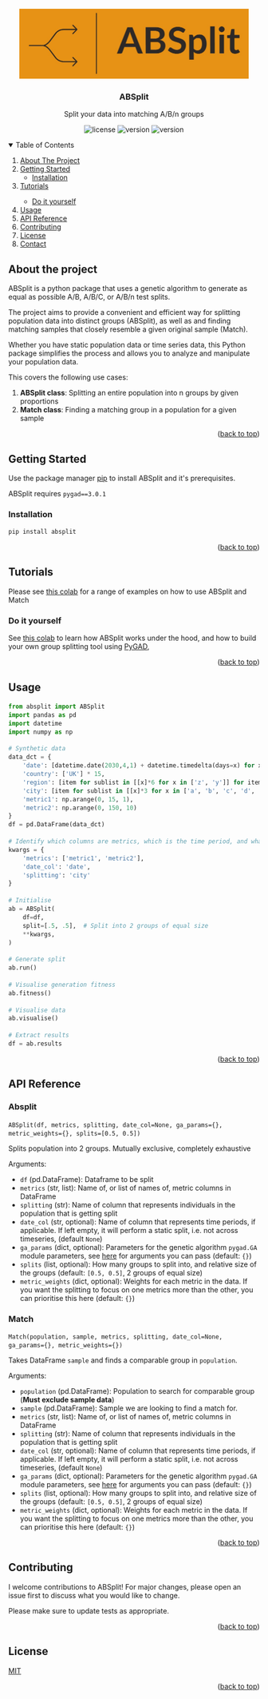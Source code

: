<a name="readme-top"></a>

<div align="center">
<img src="https://raw.githubusercontent.com/cormac-rynne/absplit/main/images/logo.jpeg" width="460" height="140">
<h3><strong>ABSplit</strong></h3>
Split your data into matching A/B/n groups

![license](https://img.shields.io/badge/License-MIT-blue.svg)
![version](https://img.shields.io/badge/version-1.0.0-blue.svg)
![version](https://img.shields.io/badge/python-3-orange.svg)

</div>

<details open>
  <summary>Table of Contents</summary>
  <ol>
    <li>
      <a href="#about-the-project">About The Project</a>
    </li>
    <li>
      <a href="#getting-started">Getting Started</a>
      <ul>
        <li><a href="#installation">Installation</a></li>
      </ul>
    </li>
    <li><a href="#tutorial">Tutorials</a></li>
    <ul>
        <li><a href="#do-it-yourself">Do it yourself</a></li>
    </ul>
    <li><a href="#usage">Usage</a></li>
    <li><a href="#api-reference">API Reference</a></li>
    <li><a href="#contributing">Contributing</a></li>
    <li><a href="#license">License</a></li>
    <li><a href="#contact">Contact</a></li>
  </ol>
</details>

## About the project
ABSplit is a python package that uses a genetic algorithm to generate as equal as possible A/B, A/B/C, or A/B/n test splits.

The project aims to provide a convenient and efficient way for splitting population data into distinct 
groups (ABSplit), as well as and finding matching samples that closely resemble a given original sample (Match).


Whether you have static population data or time series data, this Python package simplifies the process and allows you to 
analyze and manipulate your population data.

This covers the following use cases:
1. **ABSplit class**: Splitting an entire population into n groups by given proportions
2. **Match class**: Finding a matching group in a population for a given sample

<p align="right">(<a href="#readme-top">back to top</a>)</p>

## Getting Started
Use the package manager [pip](https://pip.pypa.io/en/stable/) to install ABSplit and it's prerequisites.

ABSplit requires `pygad==3.0.1`

### Installation

```bash
pip install absplit
```

<p align="right">(<a href="#readme-top">back to top</a>)</p>

## Tutorials
Please see [this colab](https://colab.research.google.com/drive/1gL7dxDJrtVoO5m1mSUWutdr7yas7sZwI?usp=sharing) for 
a range of examples on how to use ABSplit and Match

### Do it yourself
See [this colab](https://colab.research.google.com/drive/1SlCNnOtN4WCDTSJHsFrZtI7gKcXEl8-C?usp=sharing) to learn how 
ABSplit works under the hood, and how to build your own group splitting tool using 
[PyGAD](https://pypi.org/project/pygad/),


<p align="right">(<a href="#readme-top">back to top</a>)</p>

## Usage

```python
from absplit import ABSplit
import pandas as pd
import datetime
import numpy as np

# Synthetic data
data_dct = {
    'date': [datetime.date(2030,4,1) + datetime.timedelta(days=x) for x in range(3)]*5,
    'country': ['UK'] * 15,
    'region': [item for sublist in [[x]*6 for x in ['z', 'y']] for item in sublist] + ['x']*3,
    'city': [item for sublist in [[x]*3 for x in ['a', 'b', 'c', 'd', 'e']] for item in sublist],
    'metric1': np.arange(0, 15, 1),
    'metric2': np.arange(0, 150, 10)
}
df = pd.DataFrame(data_dct)

# Identify which columns are metrics, which is the time period, and what to split on
kwargs = {
    'metrics': ['metric1', 'metric2'],
    'date_col': 'date',
    'splitting': 'city'
}

# Initialise
ab = ABSplit(
    df=df,
    split=[.5, .5],  # Split into 2 groups of equal size
    **kwargs,
)

# Generate split
ab.run()

# Visualise generation fitness
ab.fitness()

# Visualise data
ab.visualise()

# Extract results
df = ab.results
```
<p align="right">(<a href="#readme-top">back to top</a>)</p>

## API Reference
### Absplit 
`ABSplit(df, metrics, splitting, date_col=None, ga_params={}, metric_weights={}, splits=[0.5, 0.5])`

Splits population into 2 groups. Mutually exclusive, completely exhaustive

Arguments:
* `df` (pd.DataFrame): Dataframe to be split
* `metrics` (str, list): Name of, or list of names of, metric columns in DataFrame
* `splitting` (str): Name of column that represents individuals in the population that is getting split
* `date_col` (str, optional): Name of column that represents time periods, if applicable. If left empty, it will
perform a static split, i.e. not across timeseries, (default `None`)
* `ga_params` (dict, optional): Parameters for the genetic algorithm `pygad.GA` module parameters, see 
[here](https://pygad.readthedocs.io/en/latest/README_pygad_ReadTheDocs.html#pygad-ga-class) for arguments you can pass
(default: `{}`)
* `splits` (list, optional): How many groups to split into, and relative size of the groups (default: `[0.5, 0.5]`,
2 groups of equal size)
* `metric_weights` (dict, optional): Weights for each metric in the data. If you want the splitting to focus on 
one metrics more than the other, you can prioritise this here (default: `{}`)


### Match 
`Match(population, sample, metrics, splitting, date_col=None, ga_params={}, metric_weights={})`

Takes DataFrame `sample` and finds a comparable group in `population`.

Arguments:
* `population` (pd.DataFrame): Population to search  for comparable group (**Must exclude sample data**)
* `sample` (pd.DataFrame): Sample we are looking to find a match for.
* `metrics` (str, list): Name of, or list of names of, metric columns in DataFrame
* `splitting` (str): Name of column that represents individuals in the population that is getting split
* `date_col` (str, optional): Name of column that represents time periods, if applicable. If left empty, it will
perform a static split, i.e. not across timeseries, (default `None`)
* `ga_params` (dict, optional): Parameters for the genetic algorithm `pygad.GA` module parameters, see 
[here](https://pygad.readthedocs.io/en/latest/README_pygad_ReadTheDocs.html#pygad-ga-class) for arguments you can pass
(default: `{}`)
* `splits` (list, optional): How many groups to split into, and relative size of the groups (default: `[0.5, 0.5]`,
2 groups of equal size)
* `metric_weights` (dict, optional): Weights for each metric in the data. If you want the splitting to focus on 
one metrics more than the other, you can prioritise this here (default: `{}`)
<p align="right">(<a href="#readme-top">back to top</a>)</p>

## Contributing

I welcome contributions to ABSplit! For major changes, please open an issue first
to discuss what you would like to change.

Please make sure to update tests as appropriate.

<p align="right">(<a href="#readme-top">back to top</a>)</p>

## License

[MIT](https://choosealicense.com/licenses/mit/)

<p align="right">(<a href="#readme-top">back to top</a>)</p>